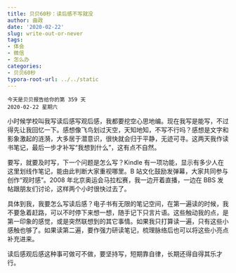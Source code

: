 ```yaml
---
title: 贝贝60秒：读后感不写就没
author: 曲政
date: '2020-02-22'
slug: write-out-or-never
tags:
- 体会
- 微信
- 怎么办
categories:
- 贝贝60秒
typora-root-url: ../../static
---
```

```
今天是贝贝报告给你的第 359 天   
2020-02-22 星期六 
```

小时候学校叫我写读后感写观后感，我都要挖空心思地编。现在我写是能写，不过得先让我回忆一下。感想像飞鸟划过天空，天知地知，不写不行吗？感想是文字和影象激起的涟漪，大多居于潜意识，很快就会归于平静，无迹可寻。这两天我作读书笔记，最后一步才补写“我想到什么”，这有点不自然。

要写，就要及时写，下一个问题是怎么写？Kindle 有一项功能，显示有多少人在这里划线作笔记，能由此判断大家重视哪里。B 站文化鼓励发弹幕，大家共同参与创作“观时感”。2008 年北京奥运会马拉松赛，我一边开着直播，一边在 BBS 发帖跟朋友们讨论，这样两个小时很快过去了。

具体到我，我要怎么写读后感？电子书有无限的笔记空间，在第一遍读的时候，我不要急着赶路，可以不时停下来想一想，随手记下只言片语。这些触动我的点，是第一印象的感觉，或是突然联想到的其它事情。如果我只打算读一遍，只有这些小感触也够了。如果读第二遍，要作强力研读笔记，梳理脉络后也可以将这些小亮点补充进来。

读后感观后感这种事可做可不做，要坚持写，短期靠自律，长期还得自得其乐才行。



